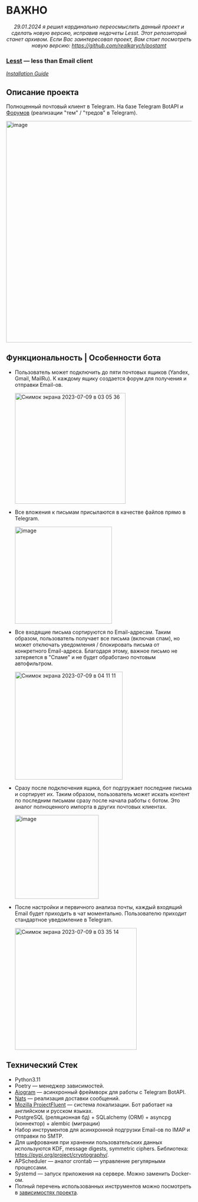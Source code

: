 # ВАЖНО

*<p align=center>29.01.2024 я решил кардинально переосмыслить данный проект и сделать новую версию, исправив недочеты Lesst. Этот репозиторий станет архивом. Если Вас заинтересовал проект, Вам стоит посмотреть новую версию: https://github.com/realkarych/postamt</p>*

### <a href="https://t.me/LesstRobot">Lesst</a> — less than Email client

<a href="https://github.com/realkarych/lesst/blob/main/DOCS.md">*Installation Guide*</a>

## Описание проекта

Полноценный почтовый клиент в Telegram. На базе Telegram BotAPI
и <a href="https://telegram.org/blog/ultimate-privacy-topics-2-0/ru#temi-2-0">Форумов</a> (реализации "тем" / "тредов" в
Telegram).

<img width="600" alt="image" src="https://github.com/yakarych/lesst/assets/62261985/0a53cf29-a748-4710-bf64-a78f0abcb1ab">

## Функциональность | Особенности бота

- Пользователь может подключить до пяти почтовых ящиков (Yandex, Gmail, MailRu). К каждому ящику создается форум для
  получения и отправки Email-ов.

  <img width="300" alt="Снимок экрана 2023-07-09 в 03 05 36" src="https://github.com/yakarych/lesst/assets/62261985/18324140-5607-424b-971e-da4fe81c3781">

- Все вложения к письмам присылаются в качестве файлов прямо в Telegram.

  <img width="263" alt="image" src="https://github.com/yakarych/lesst/assets/62261985/09720367-67a7-4701-a23b-f71427e27f93">

- Все входящие письма сортируются по Email-адресам. Таким образом, пользователь получает все письма (включая спам), но
  может отключать уведомления / блокировать письма от конкретного Email-адреса. Благодаря этому, важное письмо не
  затеряется в "Спаме" и не будет обработано почтовым автофильтром.

  <img width="292" alt="Снимок экрана 2023-07-09 в 04 11 11" src="https://github.com/yakarych/lesst/assets/62261985/5d0f8851-3595-44b9-876a-a01d0e09a415">

- Сразу после подключения ящика, бот подгружает последние письма и сортирует их. Таким образом, пользователь может
  искать контент по последним письмам сразу после начала работы с ботом. Это аналог полноценного импорта в других
  почтовых клиентах.

  <img width="227" alt="image" src="https://github.com/yakarych/lesst/assets/62261985/2ff61ab5-fd3a-4a44-97fb-ed290a346f51">

- После настройки и первичного анализа почты, каждый входящий Email будет приходить в чат моментально. Пользователю
  приходит стандартное уведомление в Telegram.

  <img width="330" alt="Снимок экрана 2023-07-09 в 03 35 14" src="https://github.com/yakarych/lesst/assets/62261985/9b244a3f-93ac-4553-9a1c-f0c6129fd8ae">

## Технический Стек

- Python3.11
- Poetry — менеджер зависимостей.
- <a href="https://github.com/aiogram/aiogram">Aiogram</a> — асинхронный фреймворк для работы с Telegram BotAPI.
- <a href="https://nats.io/">Nats</a> — реализация доставки сообщений.
- <a href="https://projectfluent.org/">Mozilla ProjectFluent</a> — система локализации. Бот работает на английском и
  русском языках.
- PostgreSQL (реляционная бд) + SQLalchemy (ORM) + asyncpg (коннектор) + alembic (миграции)
- Набор инструментов для асинхронной подгрузки Email-ов по IMAP и отправки по SMTP.
- Для шифрования при хранении пользовательских данных используются KDF, message digests, symmetric ciphers.
  Библиотека: https://pypi.org/project/cryptography/.
- APScheduler — аналог crontab — управление регулярными процессами.
- Systemd — запуск приложения на сервере. Можно заменить Docker-ом.
- Полный перечень использованных инструментов можно посмотреть
  в <a href="https://github.com/realkarych/lesst/blob/main/pyproject.toml">зависимостях проекта</a>.
